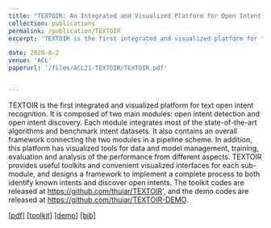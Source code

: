 ```yaml
---
title: "TEXTOIR: An Integrated and Visualized Platform for Open Intent Recognition"
collection: publications
permalink: /publication/TEXTOIR
excerpt: 'TEXTOIR is the first integrated and visualized platform for text open intent recognition. It is composed of two main modules: open intent detection and open intent discovery. Each module integrates most of the state-of-the-art algorithms and benchmark intent datasets. It also contains an overall framework connecting the two modules in a pipeline scheme. In addition, this platform has visualized tools for data and model management, training, evaluation and analysis of the performance from different aspects. TEXTOIR provides useful toolkits and convenient visualized interfaces for each sub-module, and designs a framework to implement a complete process to both identify known intents and discover open intents. The toolkit codes are released at https://github.com/thuiar/TEXTOIR', and the demo codes are released at https://github.com/thuiar/TEXTOIR-DEMO.'

date: 2020-8-2
venue: 'ACL'
paperurl: '/files/ACL21-TEXTOIR/TEXTOIR.pdf'


---
```

TEXTOIR is the first integrated and visualized platform for text open intent recognition. It is composed of two main modules: open intent detection and open intent discovery. Each module integrates most of the state-of-the-art algorithms and benchmark intent datasets. It also contains an overall framework connecting the two modules in a pipeline scheme. In addition, this platform has visualized tools for data and model management, training, evaluation and analysis of the performance from different aspects. TEXTOIR provides useful toolkits and convenient visualized interfaces for each sub-module, and designs a framework to implement a complete process to both identify known intents and discover open intents. The toolkit codes are released at https://github.com/thuiar/TEXTOIR', and the demo codes are released at https://github.com/thuiar/TEXTOIR-DEMO.


[[pdf]](https://aclanthology.org/2021.acl-demo.20.pdf)
[[toolkit]](https://github.com/thuiar/TEXTOIR)
[[demo]](https://github.com/thuiar/TEXTOIR-DEMO)
[[bib]](/files/ACL21-TEXTOIR/TEXTOIR.bib)